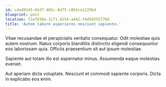 ```yaml
---
id: c4ad9145-0437-405c-8d75-c065ce1229bd
blueprint: post
location: f2ef830e-1c71-4254-a442-f4d593557760
title: 'Autem labore asperiores nesciunt sapiente.'
---
```

Vitae recusandae et perspiciatis veritatis consequatur. Odit molestiae quis autem nostrum. Natus corporis blanditiis distinctio eligendi consequuntur eos laboriosam quia. Officiis praesentium sit aut ipsum molestiae.

Sapiente aut totam illo est aspernatur minus. Assumenda eaque molestias eveniet.

Aut aperiam dicta voluptate. Nesciunt et commodi sapiente corporis. Dicta in explicabo eos enim.